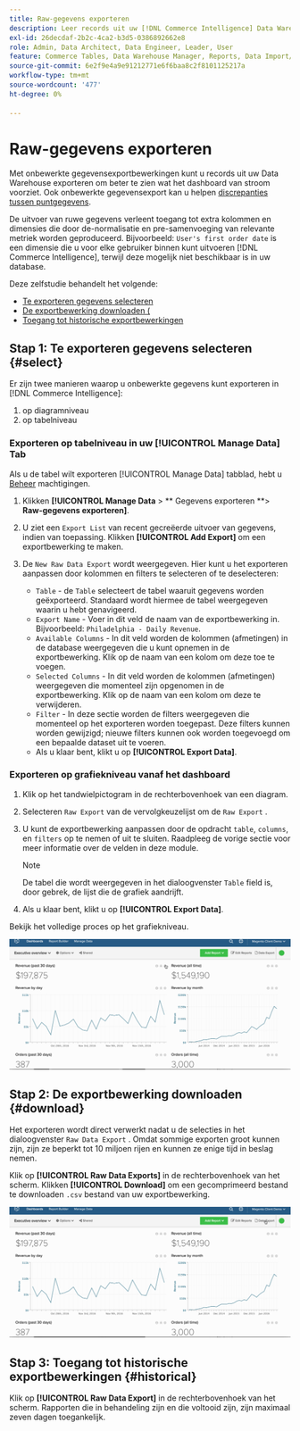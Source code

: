 ```yaml
---
title: Raw-gegevens exporteren
description: Leer records uit uw [!DNL Commerce Intelligence] Data Warehouse om nader te bekijken wat uw dashboard aandrijft.
exl-id: 26decdaf-2b2c-4ca2-b3d5-0386892662e8
role: Admin, Data Architect, Data Engineer, Leader, User
feature: Commerce Tables, Data Warehouse Manager, Reports, Data Import/Export
source-git-commit: 6e2f9e4a9e91212771e6f6baa8c2f8101125217a
workflow-type: tm+mt
source-wordcount: '477'
ht-degree: 0%

---
```


# Raw-gegevens exporteren

Met onbewerkte gegevensexportbewerkingen kunt u records uit uw Data Warehouse exporteren om beter te zien wat het dashboard van stroom voorziet. Ook onbewerkte gegevensexport kan u helpen [discrepanties tussen puntgegevens](https://experienceleague.adobe.com/docs/commerce-knowledge-base/kb/troubleshooting/miscellaneous/using-data-exports-to-pinpoint-discrepancies.html).

De uitvoer van ruwe gegevens verleent toegang tot extra kolommen en dimensies die door de-normalisatie en pre-samenvoeging van relevante metriek worden geproduceerd. Bijvoorbeeld: `User's first order date` is een dimensie die u voor elke gebruiker binnen kunt uitvoeren [!DNL Commerce Intelligence], terwijl deze mogelijk niet beschikbaar is in uw database.

Deze zelfstudie behandelt het volgende:

* [Te exporteren gegevens selecteren](#select)
* [De exportbewerking downloaden (](#download)
* [Toegang tot historische exportbewerkingen](#historical)

## Stap 1: Te exporteren gegevens selecteren {#select}

Er zijn twee manieren waarop u onbewerkte gegevens kunt exporteren in [!DNL Commerce Intelligence]:

1. op diagramniveau
1. op tabelniveau

### Exporteren op tabelniveau in uw [!UICONTROL Manage Data] Tab

Als u de tabel wilt exporteren [!UICONTROL Manage Data] tabblad, hebt u [Beheer](../administrator/user-management/user-management.md) machtigingen.

1. Klikken **[!UICONTROL Manage Data** > ** Gegevens exporteren **> **Raw-gegevens exporteren]**.
1. U ziet een `Export List` van recent gecreëerde uitvoer van gegevens, indien van toepassing. Klikken **[!UICONTROL Add Export]** om een exportbewerking te maken.
1. De `New Raw Data Export` wordt weergegeven. Hier kunt u het exporteren aanpassen door kolommen en filters te selecteren of te deselecteren:

   * `Table` - de `Table` selecteert de tabel waaruit gegevens worden geëxporteerd. Standaard wordt hiermee de tabel weergegeven waarin u hebt genavigeerd.
   * `Export Name` - Voer in dit veld de naam van de exportbewerking in. Bijvoorbeeld: `Philadelphia - Daily Revenue`.
   * `Available Columns` - In dit veld worden de kolommen (afmetingen) in de database weergegeven die u kunt opnemen in de exportbewerking. Klik op de naam van een kolom om deze toe te voegen.
   * `Selected Columns` - In dit veld worden de kolommen (afmetingen) weergegeven die momenteel zijn opgenomen in de exportbewerking. Klik op de naam van een kolom om deze te verwijderen.
   * `Filter` - In deze sectie worden de filters weergegeven die momenteel op het exporteren worden toegepast. Deze filters kunnen worden gewijzigd; nieuwe filters kunnen ook worden toegevoegd om een bepaalde dataset uit te voeren.
   * Als u klaar bent, klikt u op **[!UICONTROL Export Data]**.

### Exporteren op grafiekniveau vanaf het dashboard

1. Klik op het tandwielpictogram in de rechterbovenhoek van een diagram.

1. Selecteren `Raw Export` van de vervolgkeuzelijst om de `Raw Export` .

1. U kunt de exportbewerking aanpassen door de opdracht `table`, `columns`, en `filters` op te nemen of uit te sluiten. Raadpleeg de vorige sectie voor meer informatie over de velden in deze module.

   >[!NOTE]
   >
   >De tabel die wordt weergegeven in het dialoogvenster `Table` field is, door gebrek, de lijst die de grafiek aandrijft.

1. Als u klaar bent, klikt u op **[!UICONTROL Export Data]**.

Bekijk het volledige proces op het grafiekniveau.

![](../assets/Chart-level_export.gif)

## Stap 2: De exportbewerking downloaden {#download}

Het exporteren wordt direct verwerkt nadat u de selecties in het dialoogvenster `Raw Data Export` . Omdat sommige exporten groot kunnen zijn, zijn ze beperkt tot 10 miljoen rijen en kunnen ze enige tijd in beslag nemen.

Klik op **[!UICONTROL Raw Data Exports]** in de rechterbovenhoek van het scherm. Klikken **[!UICONTROL Download]** om een gecomprimeerd bestand te downloaden `.csv` bestand van uw exportbewerking.

![](../assets/Downloading_export.gif)

## Stap 3: Toegang tot historische exportbewerkingen {#historical}

Klik op **[!UICONTROL Raw Data Export]** in de rechterbovenhoek van het scherm. Rapporten die in behandeling zijn en die voltooid zijn, zijn maximaal zeven dagen toegankelijk.
